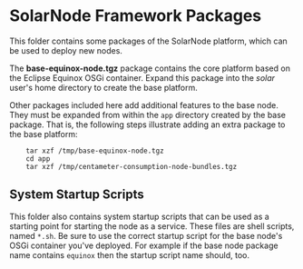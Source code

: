 SolarNode Framework Packages
============================

This folder contains some packages of the SolarNode platform, which can
be used to deploy new nodes.

The **base-equinox-node.tgz** package contains the core platform based
on the Eclipse Equinox OSGi container. Expand this package into the
*solar* user's home directory to create the base platform.

Other packages included here add additional features to the base node.
They must be expanded from within the `app` directory created by the
base package. That is, the following steps illustrate adding an extra
package to the base platform:

		tar xzf /tmp/base-equinox-node.tgz
		cd app
		tar xzf /tmp/centameter-consumption-node-bundles.tgz
  
System Startup Scripts
----------------------

This folder also contains system startup scripts that can be used as
a starting point for starting the node as a service. These files are
shell scripts, named `*.sh`. Be sure to use the correct startup script
for the base node's OSGi container you've deployed. For example if the
base node package name contains `equinox` then the startup script name
should, too.
